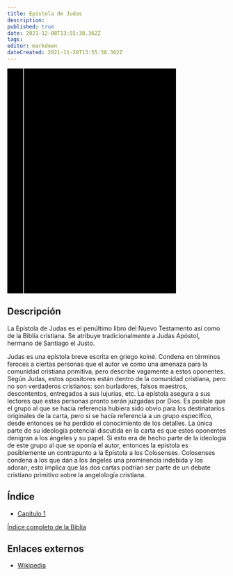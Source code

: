 ```yaml
---
title: Epístola de Judas
description: 
published: true
date: 2021-12-08T13:55:38.362Z
tags: 
editor: markdown
dateCreated: 2021-11-28T13:55:38.362Z
---
```


<div class="urantiapedia-book-front urantiapedia-book-bible">
<svg xmlns="http://www.w3.org/2000/svg"
	width="102.6mm" height="136.8mm"
	viewBox="0 0 102.6 136.8" version="1.1">
	<g transform="translate(-7,-5)">
		<rect width="9.6" height="136.8" x="7" y="5" />
		<rect width="96.9" height="136.8" x="17" y="5" />
		<text style="font-size:5px" x="61" y="22">LA BIBLIA</text>
		<text style="font-size:4px" x="61" y="125">Biblia Reina Valera, 1960</text>
		<text style="font-size:9px" x="61" y="60">Epístola de Judas</text>
	</g>
</svg>
</div>

## Descripción


La Epístola de Judas es el penúltimo libro del Nuevo Testamento así como de la Biblia cristiana. Se atribuye tradicionalmente a Judas Apóstol, hermano de Santiago el Justo.

Judas es una epístola breve escrita en griego koiné. Condena en términos feroces a ciertas personas que el autor ve como una amenaza para la comunidad cristiana primitiva, pero describe vagamente a estos oponentes. Según Judas, estos opositores están dentro de la comunidad cristiana, pero no son verdaderos cristianos: son burladores, falsos maestros, descontentos, entregados a sus lujurias, etc. La epístola asegura a sus lectores que estas personas pronto serán juzgadas por Dios. Es posible que el grupo al que se hacía referencia hubiera sido obvio para los destinatarios originales de la carta, pero si se hacía referencia a un grupo específico, desde entonces se ha perdido el conocimiento de los detalles. La única parte de su ideología potencial discutida en la carta es que estos oponentes denigran a los ángeles y su papel. Si esto era de hecho parte de la ideología de este grupo al que se oponía el autor, entonces la epístola es posiblemente un contrapunto a la Epístola a los Colosenses. Colosenses condena a los que dan a los ángeles una prominencia indebida y los adoran; esto implica que las dos cartas podrían ser parte de un debate cristiano primitivo sobre la angelología cristiana.

## Índice

- [Capítulo 1](/es/Bible/Jude/1)


[Índice completo de la Biblia](/es/index/bible)


## Enlaces externos

- [Wikipedia](https://en.wikipedia.org/wiki/Epistle_of_Jude)